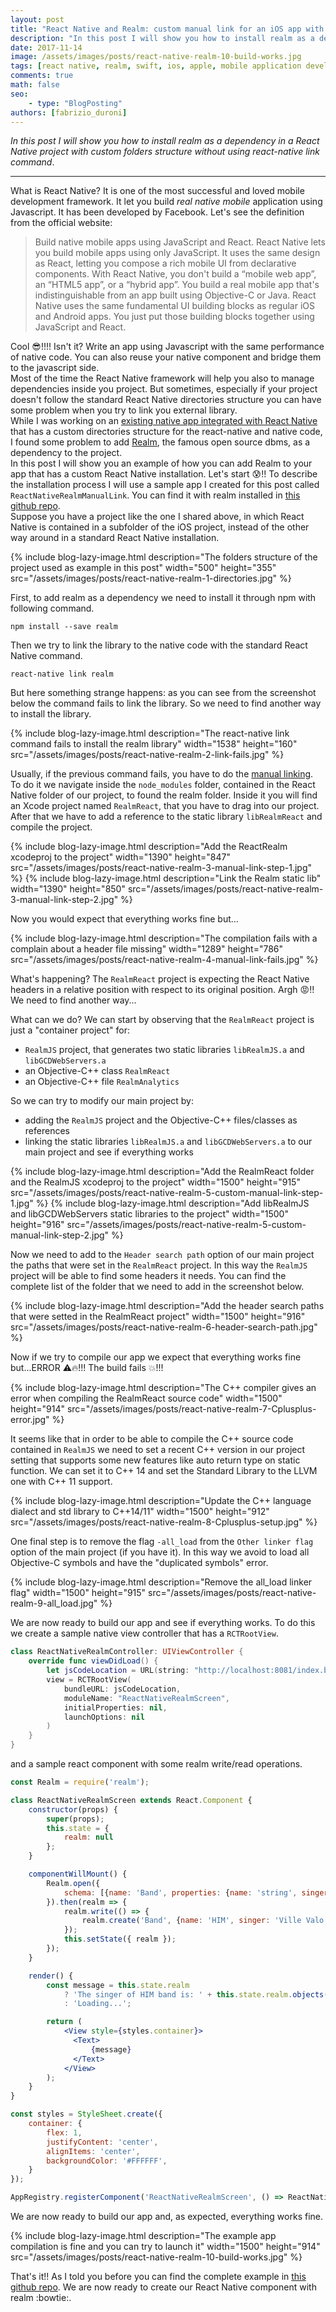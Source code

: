 ```yaml
---
layout: post
title: "React Native and Realm: custom manual link for an iOS app with custom directory structure"
description: "In this post I will show you how to install realm as a dependency in a React Native project with custom folders structure without using react-native link command."
date: 2017-11-14
image: /assets/images/posts/react-native-realm-10-build-works.jpg
tags: [react native, realm, swift, ios, apple, mobile application development, javascript]
comments: true
math: false
seo:
    - type: "BlogPosting"
authors: [fabrizio_duroni]    
---
```


*In this post I will show you how to install realm as a dependency in a React Native project with custom folders structure without using react-native link command*.

---

What is React Native? It is one of the most successful and loved mobile development framework. It let you build *real native
mobile* application using Javascript. It has been developed by Facebook. Let's see the definition from the official
website:

>Build native mobile apps using JavaScript and React. React Native lets you build mobile apps using only JavaScript. It uses the same design as React, letting you compose a rich mobile UI from declarative components. With React Native, you don't build a “mobile web app”, an “HTML5 app”, or a “hybrid app”. You build a real mobile app that's indistinguishable from an app built using Objective-C or Java. React Native uses the same fundamental UI building blocks as regular iOS and Android apps. You just put those building blocks together using JavaScript and React.

Cool :sunglasses:!!!! Isn't it? Write an app using Javascript with the same performance of native code. You can also reuse your native component and bridge them to the javascript side.  
Most of the time the React Native framework will help you also to manage dependencies inside you project. But sometimes, especially if your project doesn't follow the standard React Native directories structure you can have some problem when you try to link you external library.  
While I was working on an [existing native app integrated with React Native](https://facebook.github.io/react-native/docs/integration-with-existing-apps.html 'existing native app integrated with React Native') that has a custom directories structure for the react-native and native code, I found some problem to add [Realm](https://realm.io 'https://realm.io'), the famous open source dbms, as a dependency to the project.  
In this post I will show you an example of how you can add Realm to your app that has a custom React Native installation. Let's start :cold_sweat:!!
To describe the installation process I will use a sample app I created for this post called `ReactNativeRealmManualLink`. You can find it with realm installed in [this github repo](https://github.com/chicio/React-Native-Realm-Manual-Link 'React Native realm manual link').  
Suppose you have a project like the one I shared above, in which React Native is contained in a subfolder of the iOS project, instead of the other way around in a standard React Native installation.

{% include blog-lazy-image.html description="The folders structure of the project used as example in this post" width="500" height="355" src="/assets/images/posts/react-native-realm-1-directories.jpg" %}

First, to add realm as a dependency we need to install it through npm with following command.

```shell
npm install --save realm
```

Then we try to link the library to the native code with the standard React Native command.

```shell
react-native link realm
```

But here something strange happens: as you can see from the screenshot below the command fails to link the library. So we need to find another way to install the library.

{% include blog-lazy-image.html description="The react-native link command fails to install the realm library" width="1538" height="160" src="/assets/images/posts/react-native-realm-2-link-fails.jpg" %}

Usually, if the previous command fails, you have to do the [manual linking](https://facebook.github.io/react-native/docs/linking-libraries-ios.html "manual linking").
To do it we navigate inside the `node_modules` folder, contained in the React Native folder of our project, to found the realm folder.
Inside it you will find an Xcode project named `RealmReact`, that you have to drag into our project. After that we have to add a reference to the static library `libRealmReact` and compile the project.

{% include blog-lazy-image.html description="Add the ReactRealm xcodeproj to the project" width="1390" height="847" src="/assets/images/posts/react-native-realm-3-manual-link-step-1.jpg" %}
{% include blog-lazy-image.html description="Link the Realm static lib" width="1390" height="850" src="/assets/images/posts/react-native-realm-3-manual-link-step-2.jpg" %}

Now you would expect that everything works fine but...

{% include blog-lazy-image.html description="The compilation fails with a complain about a header file missing" width="1289" height="786" src="/assets/images/posts/react-native-realm-4-manual-link-fails.jpg" %}

What's happening? The `RealmReact` project is expecting the React Native headers in a relative position with respect to its original position. Argh :rage:!! We need to find another way...  

What can we do? We can start by observing that the `RealmReact` project is just a "container project" for:

* `RealmJS` project, that  generates two static libraries `libRealmJS.a` and `libGCDWebServers.a`
* an Objective-C++ class `RealmReact`
* an Objective-C++ file `RealmAnalytics`  

So we can try to modify our main project by:

* adding the `RealmJS` project and the Objective-C++ files/classes as references
* linking the static libraries `libRealmJS.a` and `libGCDWebServers.a` to our main project and see if everything works

{% include blog-lazy-image.html description="Add the RealmReact folder and the RealmJS xcodeproj to the project" width="1500" height="915" src="/assets/images/posts/react-native-realm-5-custom-manual-link-step-1.jpg" %}
{% include blog-lazy-image.html description="Add libRealmJS and libGCDWebServers static libraries to the project" width="1500" height="916" src="/assets/images/posts/react-native-realm-5-custom-manual-link-step-2.jpg" %}

Now we need to add to the `Header search path` option of our main project the paths that were set in the `RealmReact` project. In this way the `RealmJS` project will be able to find some headers it needs. You can find the complete list of the folder that we need to add in the screenshot below.

{% include blog-lazy-image.html description="Add the header search paths that were setted in the RealmReact project" width="1500" height="916" src="/assets/images/posts/react-native-realm-6-header-search-path.jpg" %}

Now if we try to compile our app we expect that everything works fine but...ERROR :warning::fire:!!! The build fails :boom:!!!

{% include blog-lazy-image.html description="The C++ compiler gives an error when compiling the RealmReact source code"  width="1500" height="914" src="/assets/images/posts/react-native-realm-7-Cplusplus-error.jpg" %}

It seems like that in order to be able to compile the C++ source code contained in `RealmJS` we need to set a recent C++ version in our project setting that supports some new features like auto return type on static function. We can set it to C++ 14 and set the Standard Library to the LLVM one with C++ 11 support.

{% include blog-lazy-image.html description="Update the C++ language dialect and std library to C++14/11" width="1500" height="912" src="/assets/images/posts/react-native-realm-8-Cplusplus-setup.jpg" %}

One final step is to remove the flag `-all_load` from the `Other linker flag` option of the main project (if you have it). In this way we avoid to load all Objective-C symbols and have the "duplicated symbols" error.

{% include blog-lazy-image.html description="Remove the all_load linker flag" width="1500" height="915" src="/assets/images/posts/react-native-realm-9-all_load.jpg" %}

We are now ready to build our app and see if everything works. To do this we create a sample native view controller that has a `RCTRootView`.

```swift
class ReactNativeRealmController: UIViewController {
    override func viewDidLoad() {
        let jsCodeLocation = URL(string: "http://localhost:8081/index.bundle?platform=ios")
        view = RCTRootView(
            bundleURL: jsCodeLocation,
            moduleName: "ReactNativeRealmScreen",
            initialProperties: nil,
            launchOptions: nil
        )
    }
}
```

and a sample react component with some realm write/read operations.

```jsx
const Realm = require('realm');

class ReactNativeRealmScreen extends React.Component {
    constructor(props) {
        super(props);
        this.state = {
            realm: null
        };
    }

    componentWillMount() {
        Realm.open({
            schema: [{name: 'Band', properties: {name: 'string', singer: 'string'}}]
        }).then(realm => {
            realm.write(() => {
                realm.create('Band', {name: 'HIM', singer: 'Ville Valo'});
            });
            this.setState({ realm });
        });
    }

    render() {
        const message = this.state.realm
            ? 'The singer of HIM band is: ' + this.state.realm.objects('Band').filtered('name = "HIM"')[0].singer
            : 'Loading...';

        return (
            <View style={styles.container}>
              <Text>
                  {message}
              </Text>
            </View>
        );
    }
}

const styles = StyleSheet.create({
    container: {
        flex: 1,
        justifyContent: 'center',
        alignItems: 'center',
        backgroundColor: '#FFFFFF',
    }
});

AppRegistry.registerComponent('ReactNativeRealmScreen', () => ReactNativeRealmScreen, false);
```

We are now ready to build our app and, as expected, everything works fine.

{% include blog-lazy-image.html description="The example app compilation is fine and you can try to launch it" width="1500" height="914" src="/assets/images/posts/react-native-realm-10-build-works.jpg" %}

That's it!! As I told you before you can find the complete example in [this github repo](https://github.com/chicio/React-Native-Realm-Manual-Link 'React Native realm manual link').
We are now ready to create our React Native component with realm :bowtie:.  
